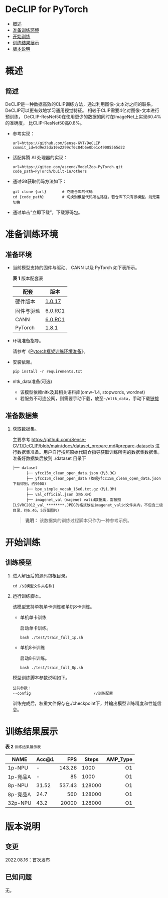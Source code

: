 # DeCLIP for PyTorch

-   [概述](概述.md)
-   [准备训练环境](准备训练环境.md)
-   [开始训练](开始训练.md)
-   [训练结果展示](训练结果展示.md)
-   [版本说明](版本说明.md)


# 概述

## 简述

DeCLIP是一种数据高效的CLIP训练方法，通过利用图像-文本对之间的联系，DeCLIP可以更有效地学习通用视觉特征。
相较于CLIP需要4亿对图像-文本进行预训练， DeCLIP-ResNet50在使用更少的数据的同时在ImageNet上实现60.4%的准确度，
比CLIP-ResNet50高0.8%。

- 参考实现：

  ```
  url=https://github.com/Sense-GVT/DeCLIP
  commit_id=9d9e25da10e2299cf0c84b6e0be1c49085565d22
  ```

- 适配昇腾 AI 处理器的实现：

  ```
  url=https://gitee.com/ascend/ModelZoo-PyTorch.git
  code_path=PyTorch/built-in/others
  ```
  
- 通过Git获取代码方法如下：

  ```
  git clone {url}       # 克隆仓库的代码
  cd {code_path}        # 切换到模型代码所在路径，若仓库下只有该模型，则无需切换
  ```
  
- 通过单击“立即下载”，下载源码包。

# 准备训练环境

## 准备环境

- 当前模型支持的固件与驱动、 CANN 以及 PyTorch 如下表所示。

  **表 1**  版本配套表

  | 配套        | 版本                                                                           |
  |------------------------------------------------------------------------------| ------------------------------------------------------------ |
  | 硬件版本 | [1.0.17](https://www.hiascend.com/hardware/firmware-drivers?tag=commercial) |
  | 固件与驱动   | [6.0.RC1](https://www.hiascend.com/hardware/firmware-drivers?tag=commercial) |
  | CANN       | [6.0.RC1](https://www.hiascend.com/software/cann/commercial?version=6.0.RC1) |
  | PyTorch    | [1.8.1](https://gitee.com/ascend/pytorch/tree/master/)                       |

- 环境准备指导。

  请参考《[Pytorch框架训练环境准备](https://www.hiascend.com/document/detail/zh/ModelZoo/pytorchframework/ptes)》。
  
- 安装依赖。

  ```
  pip install -r requirements.txt
  ```
  
- nltk_data准备(可选)
  - 该模型依赖nltk及其相关语料库(omw-1.4, stopwords, wordnet)
  - 若服务不可连公网，则需要手动下载，放至```~/nltk_data```，手动下载[链接](https://www.nltk.org/nltk_data/)


## 准备数据集

1. 获取数据集。

   主要参考 https://github.com/Sense-GVT/DeCLIP/blob/main/docs/dataset_prepare.md#prepare-datasets 进行数据集准备。用户自行按照原始代码仓指导获取训练所需的数据集数据集。
   准备好数据集后放到 ./dataset 目录下

   ```
   ├── dataset
         ├── yfcc15m_clean_open_data.json（约3.3G）               
         ├── yfcc15m_clean_open_data（依据yfcc15m_clean_open_data.json下载得到，约900G)
         ├── bpe_simple_vocab_16e6.txt.gz（约1.3M)
         ├── val_official.json（约5.6M)
         ├── imagenet_val（magenet valid数据集，需按照ILSVRC2012_val_********.JPEG的格式放在imagenet_valid文件夹内，不包含二级目录，约6.4G，5万张图片）
   ```

   > **说明：** 
   >该数据集的训练过程脚本只作为一种参考示例。


# 开始训练

## 训练模型

1. 进入解压后的源码包根目录。

   ```
   cd /${模型文件夹名称} 
   ```

2. 运行训练脚本。

   该模型支持单机单卡训练和单机8卡训练。

   - 单机单卡训练

     启动单卡训练。

     ```
     bash ./test/train_full_1p.sh    
     ```

   - 单机8卡训练

     启动8卡训练。

     ```
     bash ./test/train_full_8p.sh   
     ```

   模型训练脚本参数说明如下。

   ```
   公共参数：
   --config                            //训练配置
   ```
   
   训练完成后，权重文件保存在./checkpoint下，并输出模型训练精度和性能信息。

# 训练结果展示

**表 2**  `训练结果展示表`

| NAME    | Acc@1 |    FPS | Steps   | AMP_Type |
|---------|-------|-------:| ------    | -------: |
| 1p-NPU  | -     | 143.26 | 1000    |       O1 |
| 1p-竞品A  | -     |     85 | 1000    |       O1 |
| 8p-NPU  | 31.52 | 537.43 | 128000  |       O1 |
| 8p-竞品A  | 24.7  |    560 | 128000  |       O1 |
| 32p-NPU | 43.2  |  20000 | 128000  |       O1 |


# 版本说明

## 变更

2022.08.16：首次发布

## 已知问题

无。











